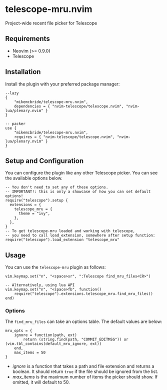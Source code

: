 # telescope-mru.nvim

Project-wide recent file picker for Telescope

## Requirements

- Neovim (>= 0.9.0)
- Telescope

## Installation

Install the plugin with your preferred package manager:

```
--lazy
{
    "mikemcbride/telescope-mru.nvim",
    dependencies = { "nvim-telescope/telescope.nvim", "nvim-lua/plenary.nvim" }
}

-- packer
use {
    "mikemcbride/telescope-mru.nvim",
    requires = { "nvim-telescope/telescope.nvim", "nvim-lua/plenary.nvim" }
}
```

## Setup and Configuration

You can configure the plugin like any other Telescope picker. You can see the available options below.

```
-- You don't need to set any of these options.
-- IMPORTANT!: this is only a showcase of how you can set default options!
require("telescope").setup {
  extensions = {
    telescope_mru = {
      theme = "ivy",
    },
  },
}
-- To get telescope-mru loaded and working with telescope,
-- you need to call load_extension, somewhere after setup function:
require("telescope").load_extension "telescope_mru"
```

## Usage

You can use the `telescope-mru` plugin as follows:

```
vim.keymap.set("n", "<space>sr", ":Telescope find_mru_files<CR>")

-- Alternatively, using lua API
vim.keymap.set("n", "<space>fb", function()
	require("telescope").extensions.telescope_mru.find_mru_files()
end)
```

### Options

The `find_mru_files` can take an options table. The default values are below:

```
mru_opts = {
    ignore = function(path, ext)
        return (string.find(path, "COMMIT_EDITMSG")) or (vim.tbl_contains(default_mru_ignore, ext))
    end,
    max_items = 50
}
```

- *ignore* is a function that takes a path and file extension and returns a boolean. It should return `true` if the file should be ignored from the list.
- *max_items* is the maximum number of items the picker should show. If omitted, it will default to 50.
